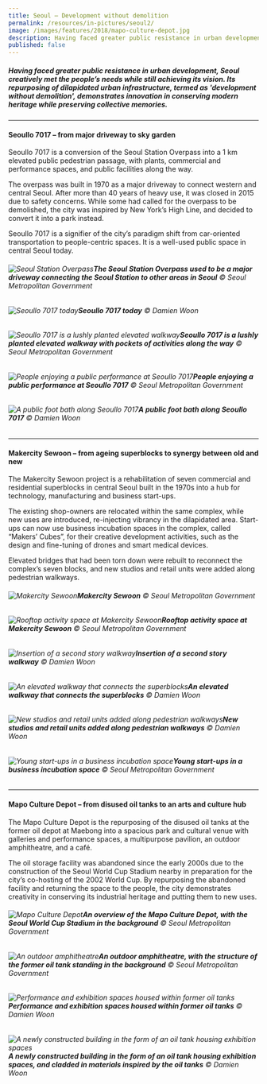 ```yaml
---
title: Seoul – Development without demolition
permalink: /resources/in-pictures/seoul2/
image: /images/features/2018/mapo-culture-depot.jpg
description: Having faced greater public resistance in urban development, Seoul creatively met the people’s needs while still achieving its vision. Its repurposing of dilapidated urban infrastructure, termed as development without demolition, demonstrates innovation in conserving modern heritage while preserving collective memories.
published: false
---
```


##### Having faced greater public resistance in urban development, Seoul creatively met the people’s needs while still achieving its vision. Its repurposing of dilapidated urban infrastructure, termed as 'development without demolition', demonstrates innovation in conserving modern heritage while preserving collective memories.

---

#### **Seoullo 7017 – from major driveway to sky garden**

Seoullo 7017 is a conversion of the Seoul Station Overpass into a 1 km elevated public pedestrian passage, with plants, commercial and performance spaces, and public facilities along the way.

The overpass was built in 1970 as a major driveway to connect western and central Seoul. After more than 40 years of heavy use, it was closed in 2015 due to safety concerns. While some had called for the overpass to be demolished, the city was inspired by New York’s High Line, and decided to convert it into a park instead.

Seoullo 7017 is a signifier of the city’s paradigm shift from car-oriented transportation to people-centric spaces. It is a well-used public space in central Seoul today. 

###### ![Seoul Station Overpass](/images/features/2018/seoullo-7017-before.jpg/)**The Seoul Station Overpass used to be a major driveway connecting the Seoul Station to other areas in Seoul** © Seoul Metropolitan Government

###### ![Seoullo 7017 today](/images/features/2018/seoullo-7017-after.jpg/)**Seoullo 7017 today** © Damien Woon

###### ![Seoullo 7017 is a lushly planted elevated walkway](/images/features/2018/seoullo-7017.jpg/)**Seoullo 7017 is a lushly planted elevated walkway with pockets of activities along the way** © Seoul Metropolitan Government

###### ![People enjoying a public performance at Seoullo 7017](/images/features/2018/seoullo-7017-performance.jpg/)**People enjoying a public performance at Seoullo 7017** © Seoul Metropolitan Government

###### ![A public foot bath along Seoullo 7017](/images/features/2018/seoullo-7017-public.jpg/)**A public foot bath along Seoullo 7017** © Damien Woon

---

#### **Makercity Sewoon – from ageing superblocks to synergy between old and new**

The Makercity Sewoon project is a rehabilitation of seven commercial and residential superblocks in central Seoul built in the 1970s into a hub for technology, manufacturing and business start-ups.

The existing shop-owners are relocated within the same complex, while new uses are introduced, re-injecting vibrancy in the dilapidated area. Start-ups can now use business incubation spaces in the complex, called “Makers’ Cubes”, for their creative development activities, such as the design and fine-tuning of drones and smart medical devices.

Elevated bridges that had been torn down were rebuilt to reconnect the complex’s seven blocks, and new studios and retail units were added along pedestrian walkways.

###### ![Makercity Sewoon](/images/features/2018/sewoon-makercity2.jpg/)**Makercity Sewoon** © Seoul Metropolitan Government

###### ![Rooftop activity space at Makercity Sewoon](/images/features/2018/sewoon-makercity-rooftop.jpg/)**Rooftop activity space at Makercity Sewoon** © Seoul Metropolitan Government

###### ![Insertion of a second story walkway](/images/features/2018/sewoon-makercity-insertion.jpg/)**Insertion of a second story walkway** © Damien Woon

###### ![An elevated walkway that connects the superblocks](/images/features/2018/sewoon-makercity-walkway.jpg/)**An elevated walkway that connects the superblocks** © Damien Woon

###### ![New studios and retail units added along pedestrian walkways](/images/features/2018/sewoon-makercity-shops.jpg/)**New studios and retail units added along pedestrian walkways** © Damien Woon

###### ![Young start-ups in a business incubation space](/images/features/2018/sewoon-makercity-startups.jpg/)**Young start-ups in a business incubation space** © Seoul Metropolitan Government

---

#### **Mapo Culture Depot – from disused oil tanks to an arts and culture hub**

The Mapo Culture Depot is the repurposing of the disused oil tanks at the former oil depot at Maebong into a spacious park and cultural venue with galleries and performance spaces, a multipurpose pavilion, an outdoor amphitheatre, and a café.

The oil storage facility was abandoned since the early 2000s due to the construction of the Seoul World Cup Stadium nearby in preparation for the city’s co-hosting of the 2002 World Cup. By repurposing the abandoned facility and returning the space to the people, the city demonstrates creativity in conserving its industrial heritage and putting them to new uses.

###### ![Mapo Culture Depot](/images/features/2018/mapo-culture-depot.jpg/)**An overview of the Mapo Culture Depot, with the Seoul World Cup Stadium in the background** © Seoul Metropolitan Government

###### ![An outdoor amphitheatre](/images/features/2018/mapo-amphitheatre.jpg/)**An outdoor amphitheatre, with the structure of the former oil tank standing in the background** © Seoul Metropolitan Government

###### ![Performance and exhibition spaces housed within former oil tanks](/images/features/2018/mapo-performance-spaces.jpg/)**Performance and exhibition spaces housed within former oil tanks** © Damien Woon

###### ![A newly constructed building in the form of an oil tank housing exhibition spaces](/images/features/2018/mapo-exterior.jpg/)**A newly constructed building in the form of an oil tank housing exhibition spaces, and cladded in materials inspired by the oil tanks** © Damien Woon
